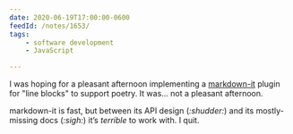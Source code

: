 ```yaml
---
date: 2020-06-19T17:00:00-0600
feedId: /notes/1653/
tags:
    - software development
    - JavaScript

---
```


I was hoping for a pleasant afternoon implementing a [markdown-it] plugin for "line blocks" to support poetry. It was… not a pleasant afternoon.

markdown-it is fast, but between its API design (_:shudder:_) and its mostly-missing docs (_:sigh:_) it’s *terrible* to work with. I quit.

[markdown-it]: https://markdown-it.github.io